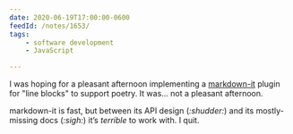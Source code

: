 ```yaml
---
date: 2020-06-19T17:00:00-0600
feedId: /notes/1653/
tags:
    - software development
    - JavaScript

---
```


I was hoping for a pleasant afternoon implementing a [markdown-it] plugin for "line blocks" to support poetry. It was… not a pleasant afternoon.

markdown-it is fast, but between its API design (_:shudder:_) and its mostly-missing docs (_:sigh:_) it’s *terrible* to work with. I quit.

[markdown-it]: https://markdown-it.github.io